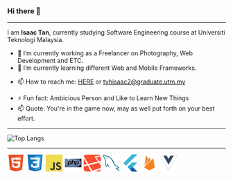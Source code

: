 ### Hi there 👋
_____________________

I am <b>Isaac Tan</b>, currently studying Software Engineering course at Universiti Teknologi Malaysia.

- 🔭 I’m currently working as a Freelancer on Photography, Web Development and ETC. 
- 🌱 I’m currently learning different Web and Mobile Frameworks. 
<!-- - 👯 I’m looking to collaborate on ... -->
<!-- - 🤔 I’m looking for help with ... -->
<!-- - 💬 Ask me about ... -->
- 📫 How to reach me: <a href = "https://www.linkedin.com/in/isaactanyuhao/">HERE</a> or <a href="mailto:tyhisaac2@graduate.utm.my">tyhisaac2@graduate.utm.my</a>
<!-- - 😄 Pronouns: ... -->
- ⚡ Fun fact: Ambicious Person and Like to Learn New Things 
- 📫 Quote: You're in the game now, may as well put forth on your best effort. 
______________

![Top Langs](https://github-readme-stats.vercel.app/api/top-langs/?username=isaactan98&layout=compact)

_____________

<p align="left">
<img src="https://github.com/devicons/devicon/blob/master/icons/html5/html5-original.svg" width="40" height="40" alt="h5" />
<img src="https://github.com/devicons/devicon/blob/master/icons/css3/css3-original.svg" width="40" height="40" alt="css3" />
<img src="https://github.com/devicons/devicon/blob/master/icons/javascript/javascript-original.svg" width="40" height="40" alt="js" />
<img src="https://github.com/devicons/devicon/blob/master/icons/php/php-original.svg" width="40" height="40" alt="firebase" />
<img src="https://github.com/devicons/devicon/blob/master/icons/laravel/laravel-plain.svg" width="40" height="40"/>
<img src="https://github.com/devicons/devicon/blob/master/icons/mysql/mysql-original.svg" width="40" height="40" alt="firebase" />
<img src="https://github.com/devicons/devicon/blob/master/icons/flutter/flutter-original.svg" width="40" height="40" alt="flutter" />
<img src="https://github.com/devicons/devicon/blob/master/icons/firebase/firebase-plain.svg" width="40" height="40" alt="firebase" />
<img src="https://github.com/devicons/devicon/blob/master/icons/vuejs/vuejs-plain.svg" width="40" height="40" alt="vuejs" />

</p>
